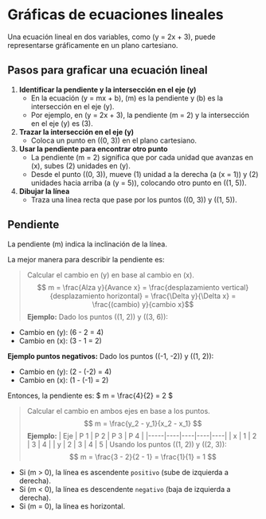 # Gráficas de ecuaciones lineales
Una ecuación lineal en dos variables, como \(y = 2x + 3\), puede representarse gráficamente en un plano cartesiano.

## Pasos para graficar una ecuación lineal
1. **Identificar la pendiente y la intersección en el eje \(y\)**
    - En la ecuación \(y = mx + b\), \(m\) es la pendiente y \(b\) es la intersección en el eje \(y\).
    - Por ejemplo, en \(y = 2x + 3\), la pendiente \(m = 2\) y la intersección en el eje \(y\) es \(3\).
2. **Trazar la intersección en el eje \(y\)**
    - Coloca un punto en \((0, 3)\) en el plano cartesiano.
3. **Usar la pendiente para encontrar otro punto**
    - La pendiente \(m = 2\) significa que por cada unidad que avanzas en \(x\), subes \(2\) unidades en \(y\).
    - Desde el punto \((0, 3)\), mueve \(1\) unidad a la derecha (a \(x = 1\)) y \(2\) unidades hacia arriba (a \(y = 5\)), colocando otro punto en \((1, 5)\).
4. **Dibujar la línea**
    - Traza una línea recta que pase por los puntos \((0, 3)\) y \((1, 5)\).

## Pendiente
La pendiente \(m\) indica la inclinación de la línea.

La mejor manera para describir la pendiente es:
> Calcular el cambio en \(y\) en base al cambio en \(x\).
$$ m = \frac{Alza y}{Avance x} = \frac{desplazamiento vertical}{desplazamiento horizontal} = \frac{\Delta y}{\Delta x} = \frac{(cambio) y}{cambio x}$$
**Ejemplo:**
Dado los puntos \((1, 2)\) y \((3, 6)\):
- Cambio en \(y\): \(6 - 2 = 4\)
- Cambio en \(x\): \(3 - 1 = 2\)

**Ejemplo puntos negativos:**
Dado los puntos \((-1, -2)\) y \((1, 2)\):
- Cambio en \(y\): \(2 - (-2) = 4\)
- Cambio en \(x\): \(1 - (-1) = 2\)

Entonces, la pendiente es:
$ m = \frac{4}{2} = 2 $
> Calcular el cambio en ambos ejes en base a los puntos.
$$ m = \frac{y_2 - y_1}{x_2 - x_1} $$
**Ejemplo:**
| Eje | P 1 | P 2 | P 3 | P 4 |
|-----|----|----|----|----|
| x  | 1  | 2  | 3  | 4  |
| y  | 2  | 3  | 4  | 5  |
Usando los puntos \((1, 2)\) y \((2, 3)\):
$$ m = \frac{3 - 2}{2 - 1} = \frac{1}{1} = 1 $$


- Si \(m > 0\), la línea es ascendente `positivo` (sube de izquierda a derecha).
- Si \(m < 0\), la línea es descendente `negativo` (baja de izquierda a derecha).
- Si \(m = 0\), la línea es horizontal.